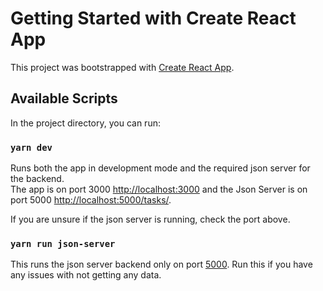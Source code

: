 # Getting Started with Create React App

This project was bootstrapped with [Create React App](https://github.com/facebook/create-react-app).

## Available Scripts

In the project directory, you can run:

### `yarn dev`

Runs both the app in development mode and the required json server for the backend.\
The app is on port 3000 [http://localhost:3000](http://localhost:3000) and the Json Server is on port 5000 [http://localhost:5000/tasks/](http://localhost:5000/tasks/).

If you are unsure if the json server is running, check the port above.

### `yarn run json-server`

This runs the json server backend only on port [5000](http://localhost:5000/tasks/).  Run this if you have any issues with not getting any data.
